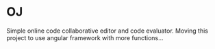 # OJ
Simple online code collaborative editor and code evaluator. Moving this project to use angular framework with more functions...